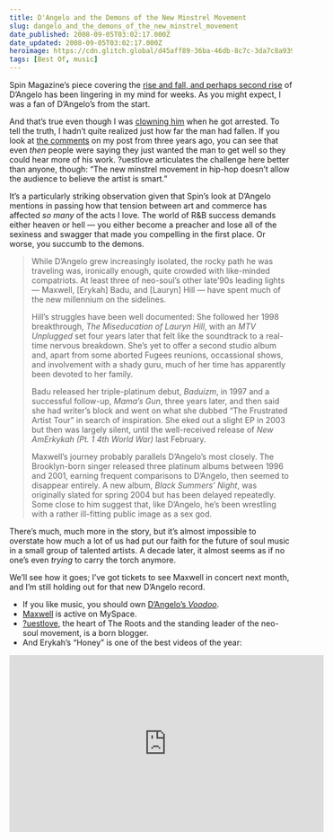 ```yaml
---
title: D'Angelo and the Demons of the New Minstrel Movement
slug: dangelo_and_the_demons_of_the_new_minstrel_movement
date_published: 2008-09-05T03:02:17.000Z
date_updated: 2008-09-05T03:02:17.000Z
heroimage: https://cdn.glitch.global/d45aff89-36ba-46db-8c7c-3da7c8a93931/dangelo.jpg?v=1674097032445
tags: [Best Of, music]
---
```


Spin Magazine’s piece covering the [rise and fall, and perhaps second rise](https://books.google.com/books?id=Ul7jcf4HvN4C&lpg=PP1&pg=PA64#v=onepage&q&f=false) of D’Angelo has been lingering in my mind for weeks. As you might expect, I was a fan of D’Angelo’s from the start.

And that’s true even though I was [clowning him](/2005/01/darrested) when he got arrested. To tell the truth, I hadn’t quite realized just how far the man had fallen. If you look at [the comments](/2005/01/darrested#comments) on my post from three years ago, you can see that even *then* people were saying they just wanted the man to get well so they could hear more of his work. ?uestlove articulates the challenge here better than anyone, though: “The new minstrel movement in hip-hop doesn’t allow the audience to believe the artist is smart.”

It’s a particularly striking observation given that Spin’s look at D’Angelo mentions in passing how that tension between art and commerce has affected *so many* of the acts I love. The world of R&B success demands either heaven or hell — you either become a preacher and lose all of the sexiness and swagger that made you compelling in the first place. Or worse, you succumb to the demons.

> While D’Angelo grew increasingly isolated, the rocky path he was traveling was, ironically enough, quite crowded with like-minded compatriots. At least three of neo-soul’s other late’90s leading lights — Maxwell, [Erykah] Badu, and [Lauryn] Hill — have spent much of the new millennium on the sidelines.
> 
> Hill’s struggles have been well documented: She followed her 1998 breakthrough, *The Miseducation of Lauryn Hill*, with an *MTV Unplugged* set four years later that felt like the soundtrack to a real-time nervous breakdown. She’s yet to offer a second studio album and, apart from some aborted Fugees reunions, occassional shows, and involvement with a shady guru, much of her time has apparently been devoted to her family.
> 
> Badu released her triple-platinum debut, *Baduizm*, in 1997 and a successful follow-up, *Mama’s Gun*, three years later, and then said she had writer’s block and went on what she dubbed “The Frustrated Artist Tour” in search of inspiration. She eked out a slight EP in 2003 but then was largely silent, until the well-received release of *New AmErkykah (Pt. 1 4th World War)* last February.
> 
> Maxwell’s journey probably parallels D’Angelo’s most closely. The Brooklyn-born singer released three platinum albums between 1996 and 2001, earning frequent comparisons to D’Angelo, then seemed to disappear entirely. A new album, *Black Summers’ Night*, was originally slated for spring 2004 but has been delayed repeatedly. Some close to him suggest that, like D’Angelo, he’s been wrestling with a rather ill-fitting public image as a sex god.

There’s much, much more in the story, but it’s almost impossible to overstate how much a lot of us had put our faith for the future of soul music in a small group of talented artists. A decade later, it almost seems as if no one’s even *trying* to carry the torch anymore.

We’ll see how it goes; I’ve got tickets to see Maxwell in concert next month, and I’m still holding out for that new D’Angelo record.

- If you like music, you should own [D’Angelo’s *Voodoo*](http://www.amazon.com/exec/obidos/ASIN/B000035X1M/2020-20).
- [Maxwell](http://www.myspace.com/maxwell) is active on MySpace.
- [?uestlove](http://blogs.okayplayer.com/questlove/), the heart of The Roots and the standing leader of the neo-soul movement, is a born blogger.
- And Erykah’s “Honey” is one of the best videos of the year:

<iframe width="560" height="315" src="https://www.youtube-nocookie.com/embed/SFkHylBiPyQ" title="YouTube video player" frameborder="0" allow="accelerometer; autoplay; clipboard-write; encrypted-media; gyroscope; picture-in-picture; web-share" allowfullscreen></iframe>